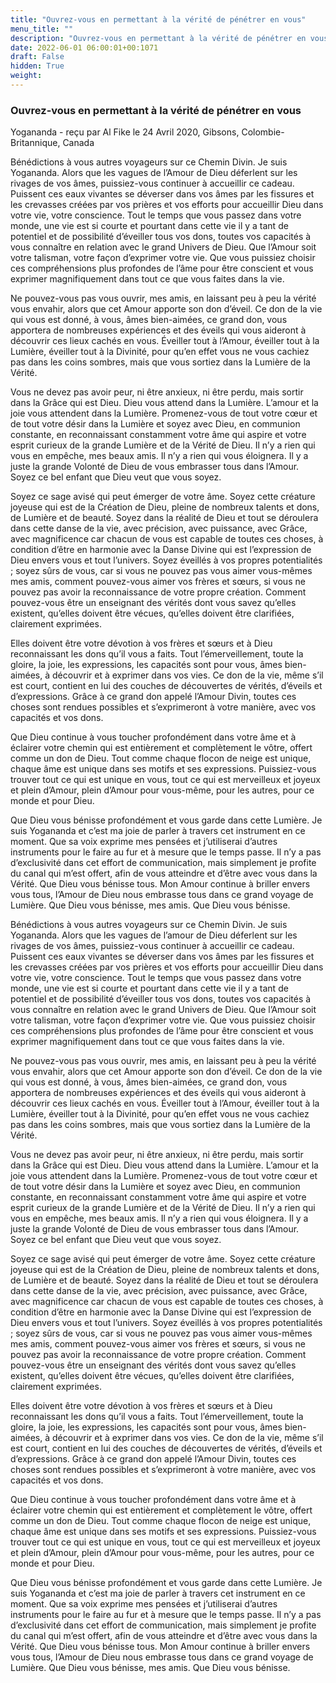 ```yaml
---
title: "Ouvrez-vous en permettant à la vérité de pénétrer en vous"
menu_title: ""
description: "Ouvrez-vous en permettant à la vérité de pénétrer en vous"
date: 2022-06-01 06:00:01+00:1071
draft: False
hidden: True
weight:
---
```

### Ouvrez-vous en permettant à la vérité de pénétrer en vous

Yogananda - reçu par Al Fike le 24 Avril 2020, Gibsons, Colombie-Britannique, Canada

Bénédictions à vous autres voyageurs sur ce Chemin Divin. Je suis Yogananda. Alors que les vagues de l’Amour de Dieu déferlent sur les rivages de vos âmes, puissiez-vous continuer à accueillir ce cadeau. Puissent ces eaux vivantes se déverser dans vos âmes par les fissures et les crevasses créées par vos prières et vos efforts pour accueillir Dieu dans votre vie, votre conscience. Tout le temps que vous passez dans votre monde, une vie est si courte et pourtant dans cette vie il y a tant de potentiel et de possibilité d’éveiller tous vos dons, toutes vos capacités à vous connaître en relation avec le grand Univers de Dieu. Que l’Amour soit votre talisman, votre façon d’exprimer votre vie. Que vous puissiez choisir ces compréhensions plus profondes de l’âme pour être conscient et vous exprimer magnifiquement dans tout ce que vous faites dans la vie.

Ne pouvez-vous pas vous ouvrir, mes amis, en laissant peu à peu la vérité vous envahir, alors que cet Amour apporte son don d’éveil. Ce don de la vie qui vous est donné, à vous, âmes bien-aimées, ce grand don, vous apportera de nombreuses expériences et des éveils qui vous aideront à découvrir ces lieux cachés en vous. Éveiller tout à l’Amour, éveiller tout à la Lumière, éveiller tout à la Divinité, pour qu’en effet vous ne vous cachiez pas dans les coins sombres, mais que vous sortiez dans la Lumière de la Vérité.

Vous ne devez pas avoir peur, ni être anxieux, ni être perdu, mais sortir dans la Grâce qui est Dieu. Dieu vous attend dans la Lumière. L’amour et la joie vous attendent dans la Lumière. Promenez-vous de tout votre cœur et de tout votre désir dans la Lumière et soyez avec Dieu, en communion constante, en reconnaissant constamment votre âme qui aspire et votre esprit curieux de la grande Lumière et de la Vérité de Dieu. Il n’y a rien qui vous en empêche, mes beaux amis. Il n’y a rien qui vous éloignera. Il y a juste la grande Volonté de Dieu de vous embrasser tous dans l’Amour. Soyez ce bel enfant que Dieu veut que vous soyez.

Soyez ce sage avisé qui peut émerger de votre âme. Soyez cette créature joyeuse qui est de la Création de Dieu, pleine de nombreux talents et dons, de Lumière et de beauté. Soyez dans la réalité de Dieu et tout se déroulera dans cette danse de la vie, avec précision, avec puissance, avec Grâce, avec magnificence car chacun de vous est capable de toutes ces choses, à condition d’être en harmonie avec la Danse Divine qui est l’expression de Dieu envers vous et tout l’univers. Soyez éveillés à vos propres potentialités ; soyez sûrs de vous, car si vous ne pouvez pas vous aimer vous-mêmes mes amis, comment pouvez-vous aimer vos frères et sœurs, si vous ne pouvez pas avoir la reconnaissance de votre propre création. Comment pouvez-vous être un enseignant des vérités dont vous savez qu’elles existent, qu’elles doivent être vécues, qu’elles doivent être clarifiées, clairement exprimées.

Elles doivent être votre dévotion à vos frères et sœurs et à Dieu reconnaissant les dons qu’il vous a faits. Tout l’émerveillement, toute la gloire, la joie, les expressions, les capacités sont pour vous, âmes bien-aimées, à découvrir et à exprimer dans vos vies. Ce don de la vie, même s’il est court, contient en lui des couches de découvertes de vérités, d’éveils et d’expressions. Grâce à ce grand don appelé l’Amour Divin, toutes ces choses sont rendues possibles et s’exprimeront à votre manière, avec vos capacités et vos dons.

Que Dieu continue à vous toucher profondément dans votre âme et à éclairer votre chemin qui est entièrement et complètement le vôtre, offert comme un don de Dieu. Tout comme chaque flocon de neige est unique, chaque âme est unique dans ses motifs et ses expressions. Puissiez-vous trouver tout ce qui est unique en vous, tout ce qui est merveilleux et joyeux et plein d’Amour, plein d’Amour pour vous-même, pour les autres, pour ce monde et pour Dieu.

Que Dieu vous bénisse profondément et vous garde dans cette Lumière. Je suis Yogananda et c’est ma joie de parler à travers cet instrument en ce moment. Que sa voix exprime mes pensées et j’utiliserai d’autres instruments pour le faire au fur et à mesure que le temps passe. Il n’y a pas d’exclusivité dans cet effort de communication, mais simplement je profite du canal qui m’est offert, afin de vous atteindre et d’être avec vous dans la Vérité. Que Dieu vous bénisse tous. Mon Amour continue à briller envers vous tous, l’Amour de Dieu nous embrasse tous dans ce grand voyage de Lumière. Que Dieu vous bénisse, mes amis. Que Dieu vous bénisse.

Bénédictions à vous autres voyageurs sur ce Chemin Divin. Je suis Yogananda. Alors que les vagues de l’amour de Dieu déferlent sur les rivages de vos âmes, puissiez-vous continuer à accueillir ce cadeau. Puissent ces eaux vivantes se déverser dans vos âmes par les fissures et les crevasses créées par vos prières et vos efforts pour accueillir Dieu dans votre vie, votre conscience. Tout le temps que vous passez dans votre monde, une vie est si courte et pourtant dans cette vie il y a tant de potentiel et de possibilité d’éveiller tous vos dons, toutes vos capacités à vous connaître en relation avec le grand Univers de Dieu. Que l’Amour soit votre talisman, votre façon d’exprimer votre vie. Que vous puissiez choisir ces compréhensions plus profondes de l’âme pour être conscient et vous exprimer magnifiquement dans tout ce que vous faites dans la vie.

Ne pouvez-vous pas vous ouvrir, mes amis, en laissant peu à peu la vérité vous envahir, alors que cet Amour apporte son don d’éveil. Ce don de la vie qui vous est donné, à vous, âmes bien-aimées, ce grand don, vous apportera de nombreuses expériences et des éveils qui vous aideront à découvrir ces lieux cachés en vous. Éveiller tout à l’Amour, éveiller tout à la Lumière, éveiller tout à la Divinité, pour qu’en effet vous ne vous cachiez pas dans les coins sombres, mais que vous sortiez dans la Lumière de la Vérité.

Vous ne devez pas avoir peur, ni être anxieux, ni être perdu, mais sortir dans la Grâce qui est Dieu. Dieu vous attend dans la Lumière. L’amour et la joie vous attendent dans la Lumière. Promenez-vous de tout votre cœur et de tout votre désir dans la Lumière et soyez avec Dieu, en communion constante, en reconnaissant constamment votre âme qui aspire et votre esprit curieux de la grande Lumière et de la Vérité de Dieu. Il n’y a rien qui vous en empêche, mes beaux amis. Il n’y a rien qui vous éloignera. Il y a juste la grande Volonté de Dieu de vous embrasser tous dans l’Amour. Soyez ce bel enfant que Dieu veut que vous soyez.

Soyez ce sage avisé qui peut émerger de votre âme. Soyez cette créature joyeuse qui est de la Création de Dieu, pleine de nombreux talents et dons, de Lumière et de beauté. Soyez dans la réalité de Dieu et tout se déroulera dans cette danse de la vie, avec précision, avec puissance, avec Grâce, avec magnificence car chacun de vous est capable de toutes ces choses, à condition d’être en harmonie avec la Danse Divine qui est l’expression de Dieu envers vous et tout l’univers. Soyez éveillés à vos propres potentialités ; soyez sûrs de vous, car si vous ne pouvez pas vous aimer vous-mêmes mes amis, comment pouvez-vous aimer vos frères et sœurs, si vous ne pouvez pas avoir la reconnaissance de votre propre création. Comment pouvez-vous être un enseignant des vérités dont vous savez qu’elles existent, qu’elles doivent être vécues, qu’elles doivent être clarifiées, clairement exprimées.

Elles doivent être votre dévotion à vos frères et sœurs et à Dieu reconnaissant les dons qu’il vous a faits. Tout l’émerveillement, toute la gloire, la joie, les expressions, les capacités sont pour vous, âmes bien-aimées, à découvrir et à exprimer dans vos vies. Ce don de la vie, même s’il est court, contient en lui des couches de découvertes de vérités, d’éveils et d’expressions. Grâce à ce grand don appelé l’Amour Divin, toutes ces choses sont rendues possibles et s’exprimeront à votre manière, avec vos capacités et vos dons.

Que Dieu continue à vous toucher profondément dans votre âme et à éclairer votre chemin qui est entièrement et complètement le vôtre, offert comme un don de Dieu. Tout comme chaque flocon de neige est unique, chaque âme est unique dans ses motifs et ses expressions. Puissiez-vous trouver tout ce qui est unique en vous, tout ce qui est merveilleux et joyeux et plein d’Amour, plein d’Amour pour vous-même, pour les autres, pour ce monde et pour Dieu.

Que Dieu vous bénisse profondément et vous garde dans cette Lumière. Je suis Yogananda et c’est ma joie de parler à travers cet instrument en ce moment. Que sa voix exprime mes pensées et j’utiliserai d’autres instruments pour le faire au fur et à mesure que le temps passe. Il n’y a pas d’exclusivité dans cet effort de communication, mais simplement je profite du canal qui m’est offert, afin de vous atteindre et d’être avec vous dans la Vérité. Que Dieu vous bénisse tous. Mon Amour continue à briller envers vous tous, l’Amour de Dieu nous embrasse tous dans ce grand voyage de Lumière. Que Dieu vous bénisse, mes amis. Que Dieu vous bénisse.
